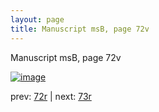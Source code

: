 ```yaml
---
layout: page
title: Manuscript msB, page 72v
---
```


Manuscript msB, page 72v

[![image](http://www.homermultitext.org/iipsrv?OBJ=IIP,1.0&FIF=/project/homer/pyramidal/deepzoom/hmt/vbbifolio/v1/vb_72v_73r.tif&WID=100&CVT=JPEG)](http://www.homermultitext.org/ict2/?urn=urn:cite2:hmt:vbbifolio.v1:vb_72v_73r)

prev:  [72r](../72r) | next:  [73r](../73r)

